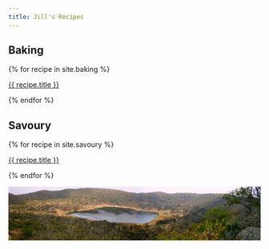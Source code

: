 ```yaml
---
title: Jill's Recipes
---
```


<h2>Baking</h2>

{% for recipe in site.baking %}
<p>
  <a class="post-link" href="{{ recipe.url | prepend: site.baseurl }}">
  {{ recipe.title }}
  </a>
</p>
{% endfor %}


<h2>Savoury</h2>
{% for recipe in site.savoury %}
<p>
  <a class="post-link" href="{{ recipe.url | prepend: site.baseurl }}">
  {{ recipe.title }}
  </a>
</p>
{% endfor %}


![crater](assets/img/crater.jpg)
